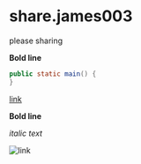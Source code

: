 # share.james003
please sharing

**Bold line**

~~~java
public static main() {
}
~~~



[link](http://www.naver.com)

**Bold line**

_italic text_

![link](http://kostaworld.org/homepage_30th/board/gallery/AFRICA)



